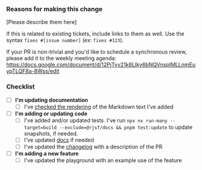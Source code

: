### Reasons for making this change

[Please describe them here]

If this is related to existing tickets, include links to them as well. Use the syntax `fixes #[issue number]` (ex: `fixes #123`).

If your PR is non-trivial and you'd like to schedule a synchronous review, please add it to the weekly meeting agenda: https://docs.google.com/document/d/12PjTvv21k6LIky6bNQVnsplMLLnmEuypTLQF8a-8Wss/edit

### Checklist

- [ ] **I'm updating documentation**
  - [ ] I've [checked the rendering](https://rjsf-team.github.io/react-jsonschema-form/docs/contributing) of the Markdown text I've added
- [ ] **I'm adding or updating code**
  - [ ] I've added and/or updated tests. I've run `npx nx run-many --target=build --exclude=@rjsf/docs && pnpm test:update` to update snapshots, if needed.
  - [ ] I've updated [docs](https://rjsf-team.github.io/react-jsonschema-form/docs) if needed
  - [ ] I've updated the [changelog](https://github.com/rjsf-team/react-jsonschema-form/blob/main/CHANGELOG.md) with a description of the PR
- [ ] **I'm adding a new feature**
  - [ ] I've updated the playground with an example use of the feature
